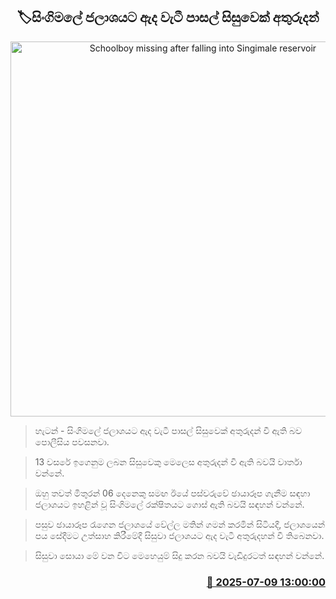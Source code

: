 <p align='center'><b><h2 align='center' title='Schoolboy missing after falling into Singimale reservoir'>🏷සිංගිමලේ ජලාශයට ඇද වැටී පාසල් සිසුවෙක් අතුරුදන්</h2></b></p>
<p align='center'><img src='https://helakuru.sgp1.cdn.digitaloceanspaces.com/esana/images/lib/sea-nn-archived.jpg' width='600' alt='Schoolboy missing after falling into Singimale reservoir'></p>

> හැටන් - සිංගිමලේ ජලාශයට ඇද වැටී පාසල් සිසුවෙක් අතුරුදන් වී ඇති බව පොලීසිය පවසනවා.

> 13 වසරේ ඉගෙනුම ලබන සිසුවෙකු මෙලෙස අතුරුදන් වී ඇති බවයි වාර්තා වන්නේ.

> ඔහු තවත් මිතුරන් 06 දෙනෙකු සමඟ ඊයේ පස්වරුවේ ඡායාරූප ගැනීම සඳහා ජලාශයට ඉහළින් වූ සිංගිමලේ රක්ෂිතයට ගොස් ඇති බවයි සඳහන් වන්නේ.

> පසුව ඡායාරූප රැගෙන ජලාශයේ වේල්ල මතින් ගමන් කරමින් සිටියදී, ජලාශයෙන් පය සේදීමට උත්සාහ කිරීමේදී සිසුවා ජලාශයට ඇද වැටී අතුරුදහන් වී තිබෙනවා.

> සිසුවා සොයා මේ වන විට මෙහෙයුම් සිදු කරන බවයි වැඩිදුරටත් සඳහන් වන්නේ.



<h3 align='right'><a href='https://www.helakuru.lk/esana/p/111724/'>📅 2025-07-09 13:00:00</a></h3>
